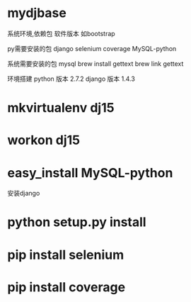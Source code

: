 mydjbase
========

系统环境,依赖包
软件版本 如bootstrap

py需要安装的包
django
selenium
coverage
MySQL-python

系统需要安装的包
mysql
brew install gettext
brew link gettext


环境搭建
python 版本 2.7.2
django 版本 1.4.3

# mkvirtualenv dj15
# workon dj15
# easy_install MySQL-python


安装django
# python setup.py  install

# pip install selenium

# pip install coverage